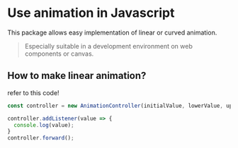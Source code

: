 # Use animation in Javascript
This package allows easy implementation of linear or curved animation.
> Especially suitable in a development environment on web components or canvas.

## How to make linear animation?
refer to this code!
```js
const controller = new AnimationController(initialValue, lowerValue, upperValue, duration)

controller.addListener(value => {
  console.log(value);
}
controller.forward();
```
